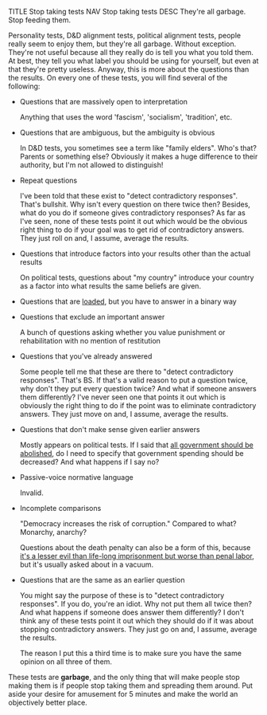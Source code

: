 TITLE Stop taking tests
NAV Stop taking tests
DESC They're all garbage. Stop feeding them.

Personality tests, D&D alignment tests, political alignment tests, people really seem to enjoy them, but they're all garbage. Without exception. They're not useful because all they really do is tell you what you told them. At best, they tell you what label you should be using for yourself, but even at that they're pretty useless. Anyway, this is more about the questions than the results. On every one of these tests, you will find several of the following:

* Questions that are massively open to interpretation

	Anything that uses the word 'fascism', 'socialism', 'tradition', etc.

* Questions that are ambiguous, but the ambiguity is obvious

	In D&D tests, you sometimes see a term like "family elders". Who's that? Parents or something else? Obviously it makes a huge difference to their authority, but I'm not allowed to distinguish!

* Repeat questions

	I've been told that these exist to "detect contradictory responses". That's bullshit. Why isn't every question on there twice then? Besides, what do you do if someone gives contradictory responses? As far as I've seen, none of these tests point it out which would be the obvious right thing to do if your goal was to get rid of contradictory answers. They just roll on and, I assume, average the results.

* Questions that introduce factors into your results other than the actual results

	On political tests, questions about "my country" introduce your country as a factor into what results the same beliefs are given.

* Questions that are [loaded](https://en.wikipedia.org/wiki/Loaded_question), but you have to answer in a binary way

* Questions that exclude an important answer

	A bunch of questions asking whether you value punishment or rehabilitation with no mention of restitution

* Questions that you've already answered

	Some people tell me that these are there to "detect contradictory responses". That's BS. If that's a valid reason to put a question twice, why don't they put every question twice? And what if someone answers them differently? I've never seen one that points it out which is obviously the right thing to do if the point was to eliminate contradictory answers. They just move on and, I assume, average the results.

* Questions that don't make sense given earlier answers

	Mostly appears on political tests. If I said that [all government should be abolished](/protagonism/anarchism), do I need to specify that government spending should be decreased? And what happens if I say no?

* Passive-voice normative language

	Invalid.

* Incomplete comparisons

	"Democracy increases the risk of corruption." Compared to what? Monarchy, anarchy?

	Questions about the death penalty can also be a form of this, because [it's a lesser evil than life-long imprisonment but worse than penal labor](/protagonism/forms_of_punishment), but it's usually asked about in a vacuum.

* Questions that are the same as an earlier question

	You might say the purpose of these is to "detect contradictory responses". If you do, you're an idiot. Why not put them all twice then? And what happens if someone does answer them differently? I don't think any of these tests point it out which they should do if it was about stopping contradictory answers. They just go on and, I assume, average the results.

	The reason I put this a third time is to make sure you have the same opinion on all three of them.

These tests are **garbage**, and the only thing that will make people stop making them is if people stop taking them and spreading them around. Put aside your desire for amusement for 5 minutes and make the world an objectively better place.
